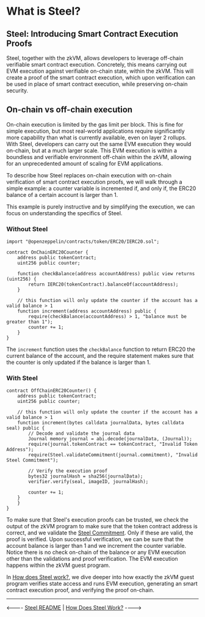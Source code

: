 # What is Steel?

## Steel: Introducing Smart Contract Execution Proofs

Steel, together with the zkVM, allows developers to leverage off-chain verifiable smart contract execution. Concretely, this means carrying out EVM execution against verifiable on-chain state, within the zkVM. This will create a proof of the smart contract execution, which upon verification can be used in place of smart contract execution, while preserving on-chain security.

## On-chain vs off-chain execution

On-chain execution is limited by the gas limit per block. This is fine for simple execution, but most real-world applications require significantly more capability than what is currently available, even on layer 2 rollups. With Steel, developers can carry out the same EVM execution they would on-chain, but at a much larger scale. This EVM execution is within a boundless and verifiable environment off-chain within the zkVM, allowing for an unprecedented amount of scaling for EVM applications.

To describe how Steel replaces on-chain execution with on-chain verification of smart contract execution proofs, we will walk through a simple example: a counter variable is incremented if, and only if, the ERC20 balance of a certain account is larger than 1.

This example is purely instructive and by simplifying the execution, we can focus on understanding the specifics of Steel.

### Without Steel

```solidity
import "@openzeppelin/contracts/token/ERC20/IERC20.sol";

contract OnChainERC20Counter {
    address public tokenContract;
    uint256 public counter;
    
    function checkBalance(address accountAddress) public view returns (uint256) {
        return IERC20(tokenContract).balanceOf(accountAddress);
    }

    // this function will only update the counter if the account has a valid balance > 1
    function increment(address accountAddress) public {
        require(checkBalance(accountAddress) > 1, "balance must be greater than 1");
        counter += 1;
    }
}
```

The `increment` function uses the `checkBalance` function to return ERC20 the current balance of the account, and the require statement makes sure that the counter is only updated if the balance is larger than 1.

### With Steel

```solidity
contract OffChainERC20Counter() {
    address public tokenContract;
    uint256 public counter;

    // this function will only update the counter if the account has a valid balance > 1
    function increment(bytes calldata journalData, bytes calldata seal) public {
        // Decode and validate the journal data
        Journal memory journal = abi.decode(journalData, (Journal));
        require(journal.tokenContract == tokenContract, "Invalid Token Address");
        require(Steel.validateCommitment(journal.commitment), "Invalid Steel Commitment");

        // Verify the execution proof
        bytes32 journalHash = sha256(journalData);
        verifier.verify(seal, imageID, journalHash);

        counter += 1;
    }
    }
}
```

To make sure that Steel's execution proofs can be trusted, we check the output of the zkVM program to make sure that the token contract address is correct, and we validate the [Steel Commitment]. Only if these are valid, the proof is verified. Upon successful verification, we can be sure that the account balance is larger than 1 and we increment the counter variable. Notice there is no check on-chain of the balance or any EVM execution other than the validations and proof verification. The EVM execution happens within the zkVM guest program.

In [How does Steel work?], we dive deeper into how exactly the zkVM guest program verifies state access and runs EVM execution, generating an smart contract execution proof, and verifying the proof on-chain.

---

<---- [Steel README] | [How Does Steel Work?] ---->

[Steel Commitment]: ./steel-commitments.md
[How does Steel work?]: ./how-does-steel-work.md
[Steel README]: ../README.md
[How Does Steel Work]: ./how-does-steel-work.md
